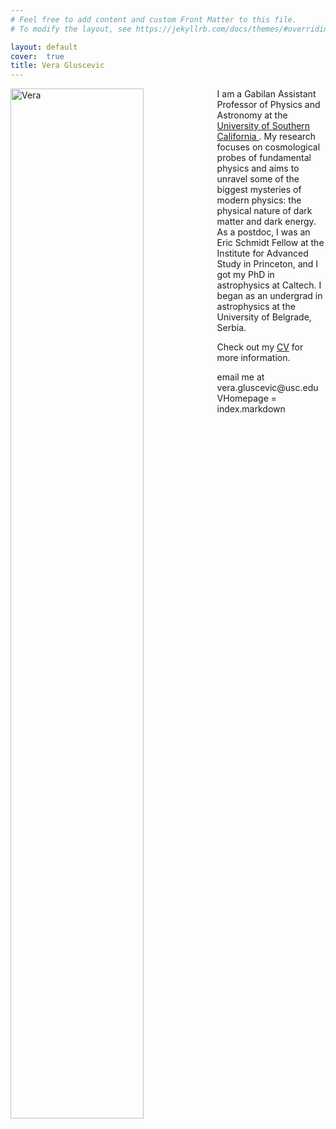 ```yaml
---
# Feel free to add content and custom Front Matter to this file.
# To modify the layout, see https://jekyllrb.com/docs/themes/#overriding-theme-defaults

layout: default
cover:  true
title: Vera Gluscevic
---
```

<img align="left" src="{{veragluscevic.github.io}}/assets/img/Vera.jpg" alt="Vera" width="65%">

<p>
I am a Gabilan Assistant Professor of Physics and Astronomy at the <a href="https://dornsife.usc.edu/physics/"> University of Southern California </a>. My research focuses on cosmological probes of fundamental physics and aims to unravel some of the biggest mysteries of modern physics: the physical nature of dark matter and dark energy. As a postdoc, I was an Eric Schmidt Fellow at the Institute for Advanced Study in Princeton, and I got my PhD in astrophysics at Caltech. I began as an undergrad in astrophysics at the University of Belgrade, Serbia.
 </p>

Check out my [CV](./CV.pdf) for more information.
<p>
email me at vera.gluscevic@usc.edu
           VHomepage = index.markdown
